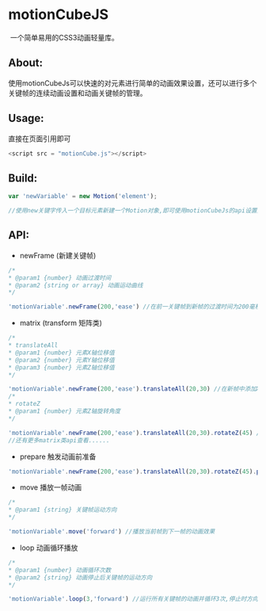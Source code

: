 # motionCubeJS
  一个简单易用的CSS3动画轻量库。
## About:
  使用motionCubeJs可以快速的对元素进行简单的动画效果设置，还可以进行多个关键帧的连续动画设置和动画关键帧的管理。

## Usage:
  直接在页面引用即可
```javascript
<script src = "motionCube.js"></script>
```
## Build:
```javascript
var 'newVariable' = new Motion('element');

//使用new关键字传入一个目标元素新建一个Motion对象,即可使用motionCubeJs的api设置元素的动画效果
```
## API:
* newFrame (新建关键帧)
```javascript
/*
* @param1 {number} 动画过渡时间
* @param2 {string or array} 动画运动曲线
*/

'motionVariable'.newFrame(200,'ease') //在前一关键帧到新帧的过渡时间为200毫秒,运动曲线为'ease'
```
* matrix (transform 矩阵类)
```javascript
/*
* translateAll
* @param1 {number} 元素X轴位移值
* @param2 {number} 元素Y轴位移值
* @param3 {number} 元素Z轴位移值
*/

'motionVariable'.newFrame(200,'ease').translateAll(20,30) //在新帧中添加X轴移动20pxY轴移动30px动作
/*
* rotateZ
* @param1 {number} 元素Z轴旋转角度
*/

'motionVariable'.newFrame(200,'ease').translateAll(20,30).rotateZ(45) //添加Z轴上旋转45度动作
//还有更多matrix类api查看......
```
* prepare 触发动画前准备
```javascript
'motionVariable'.newFrame(200,'ease').translateAll(20,30).rotateZ(45).prepare() //动画触发前准备
```
* move 播放一帧动画
```javascript
/* 
* @param1 {string} 关键帧运动方向
*/

'motionVariable'.move('forward') //播放当前帧到下一帧的动画效果
```
* loop 动画循环播放
```javascript
/* 
* @param1 {number} 动画循环次数
* @param2 {string} 动画停止后关键帧的运动方向
*/

'motionVariable'.loop(3,'forward') //运行所有关键帧的动画并循环3次,停止时方向设置为'forward'
```
